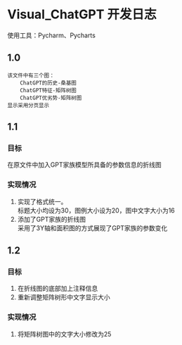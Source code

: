 # Visual_ChatGPT 开发日志
使用工具：Pycharm、Pycharts
## 1.0
    该文件中有三个图：
        ChatGPT的历史-桑基图
        ChatGPT特征-矩阵树图
        ChatGPT优劣势-矩阵树图
    显示采用分页显示
## 1.1 
### 目标
在原文件中加入GPT家族模型所具备的参数信息的折线图
### 实现情况
1. 实现了格式统一。<br>
标题大小均设为30，图例大小设为20，图中文字大小为16
2. 添加了GPT家族的折线图<br>
采用了3Y轴和面积图的方式展现了GPT家族的参数变化
## 1.2
### 目标
1. 在折线图的底部加上注释信息
2. 重新调整矩阵树形中文字显示大小
### 实现情况
1. 将矩阵树图中的文字大小修改为25
